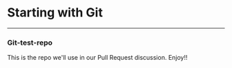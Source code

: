 # Starting with Git

-------

### Git-test-repo
This is the repo we'll use in our Pull Request discussion.  Enjoy!!





